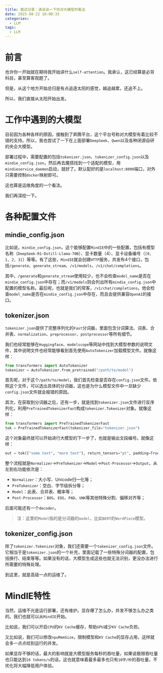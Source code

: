 ```yaml
---
title: 面试记录：请谈谈一下你对大模型的看法
date: 2025-08-22 10:00:33
categories:
  - LLM
tags:
  - LLM
---
```


# 前言

也许你一开始就在期待我开始讲什么`self-attention`。我承认，这已经算是必背科目，甚至算客观题了。

但是，从这个地方开始总归是有点追逐太阳的感觉，越追越累，还追不上。

所以，我们直接从太阳开始出发。

<!-- more -->

# 工作中遇到的大模型

目前因为各种各样的原因，接触到了昇腾平台，这个平台号称对大模型有着比较不错的支持。所以，我也尝试了一下在上面部署`DeepSeek`、`Qwen`以及各种闭源自研的央企大模型。

部署过程中，需要配置的包括`tokenizer.json`、`tokenizer_config.json`以及`mindie_config.json`，然后再去魔搭找到一个适配的模型，用`mindieservice_daemon`启动，就好了。默认配好的是`localhost:8090`端口，对外只需要控制`docker`映射即可。

这也算是运维角度的一个看法。

我们再深挖一下。

# 各种配置文件

## mindie_config.json

比如说，`mindie_config.json`，这个能够配置`MindIE`中的一些配置，包括有模型名称（`DeepSeek-R1-Dstill-Llama-70B`）、显卡数量（$4$）、显卡设备编号（`[0, 1, 2, 3]`）等等。有了这些，`MindIE`就会创建`HTTP`服务，共发布$4$个接口，包括`/generate`、`generate_stream`、`/v1/models`、`/v1/chat/completions`。

其中，`/generate`和`generate_stream`使用较少，也不会检查`model_name`是否在`mindie_config.json`中存在；而`/v1/models`则会列出所有`mindie_config.json`中配置的模型名称。最后呢，也就是我们的常客，`/v1/chat/completions`。他会检查`model_name`是否在`mindie_config.json`中存在，而且会提供兼容`OpenAI`的接口。

## tokenizer.json

`tokenizer.json`提供了完整序列化的`Fast`分词器，里面包含分词算法、词表、合并表、`normalization`、`preprocessor`、`postprocessor`等所有细节。

我们也经常能够在`Huggingface`、`modelscope`等网站中找到大模型参数的说明文件，其中说明文件也经常能够看到首先使用`AutoTokenizer`加载模型文件。就像这样：

```python
from transformers import AutoTokenizer
tokenizer = AutoTokenizer.from_pretrained("/path/to/model")
```

首先呢，对于这个`/path/to/model`，我们首先检查是否存在`config.json`文件。依照这个文件，可以选出具体的分词器，这也是为什么模型文件中一旦缺少`config.json`文件就会报错的原因。

其次，在获取到分词器之后，还有一步，就是找到`tokenizer.json`文件进行反序列化，利用`PreTrainedTokenizerFast`构成`tokenizer.Tokenizer`对象。就像这样：

```python
from transformers import PreTrainedTokenizerFast
tok = PreTrainedTokenizerFast(tokenizer_file="tokenizer.json")
```

这个对象最终就可以开始进行大模型的下一步了，也就是输出文段编号。就像这样：

```python
out = tok(["some text", "more text"], return_tensors="pt", padding=True, truncation=True)
```

整个流程就是`Normalizer`->`PreTokenizer`->`Model`->`Post-Processor`->`Output`，从左到右功能依次是：

- `Normalizer`：大小写、Unicode归一化等；
- `PreTokenizer`：空白、字节级拆分等；
- `Model`：此表、合并表、概率等；
- `Post-Processor`：`BOS`、`EOS`、`PAD`、`UNK`等其他特殊分割、偏移对齐等；

后面可能还有一个`decoder`。

> 注：这里的`Model`指的是分词器的`model`，比如`BERT`的`WordPiece`模型。

## tokenizer_config.json

除了`tokenizer.Tokenizer`对象，我们还需要一个`tokenizer_config.json`文件。它相当于是`tokenizer.json`的一个补充，里面记载了一些特殊分词器的配置，包括换行、结束等等。如果没有的话，大模型生成这些也就无法识别，更没办法进行所需要的特殊处理。

到这里，就是高级一点的运维了。

# MindIE特性

当然，运维不光是运行部署，还有维护。显存爆了怎么办，并发不够怎么办之类的。我们也就可以从`MindIE`开始。

比如说，我们可以开启`CPU`的`KV Cache`缓存，帮助`GPU`减少`KV Cache`负担。

又比如说，我们可以修改`npuMemSize`，限制模型和`KV Cache`的显存占用，这样就会多一点点给到运行的并发。

如果显存不够的话，最大的影响就是大模型服务每秒的吞吐量，如果说极限吞吐量也只能达到`16 tokens/s`的话，这也就意味着最多最多也只有`10字/秒`的吞吐量，不优化将大幅降低用户体验。
